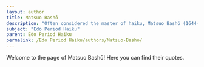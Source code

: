 ```yaml
---
layout: author
title: Matsuo Bashō
description: "Often considered the master of haiku, Matsuo Bashō (1644-1694) is renowned for his ability to convey profound depth in a few words. His nature-themed haiku reflect his deep connection to the natural world, capturing moments of beauty and contemplation."
subject: "Edo Period Haiku"
parent: Edo Period Haiku
permalink: /Edo Period Haiku/authors/Matsuo-Bashō/
---
```


Welcome to the page of Matsuo Bashō! Here you can find their quotes.
